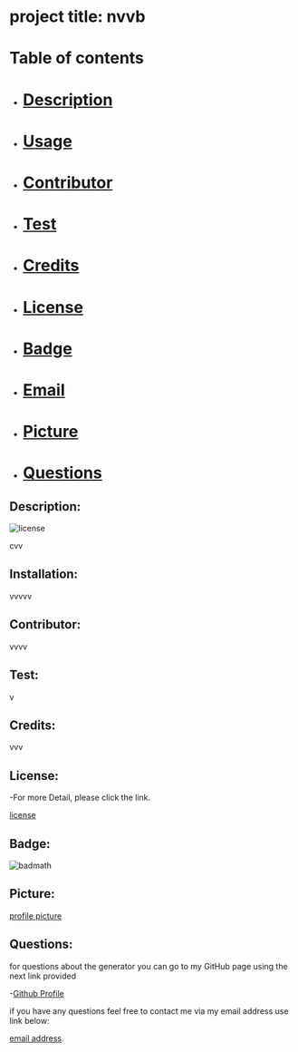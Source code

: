 # project title: nvvb
  
  
#  Table of contents  
- # [Description](#description)
- # [Usage](#usage)
- # [Contributor](#contributor)
- # [Test](#test)
- # [Credits](#credits)
- # [License](#License)
- # [Badge](#badge)
- # [Email](#email)
- # [Picture](#picture)
- # [Questions](#questions)

## Description:
![license](https://img.shields.io/badge/License-MIT-blue.svg "License Badge")

  cvv
## Installation:
  vvvvv
## Contributor:
  vvvv
## Test:
v
## Credits:
vvv
## License:

-For more Detail, please click the link. 

[license](https://opensource.org/license/MIT)

## Badge:

![badmath](https://img.shields.io/github/repo-font/vvvvvvv/nvvb)

## Picture:
[profile picture]()

## Questions:
for questions about the generator you can go to my GitHub page using the next link provided

-[Github Profile](https://github.com/metasabeya)


if you have any questions feel free to contact me via my email address use link below:

[email address](metybuza46@gmail.com).


